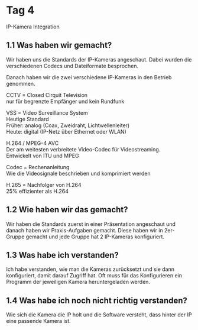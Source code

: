 # Tag 4

<tagbar>
    <p>IP-Kamera Integration</p>
</tagbar>

## 1.1 Was haben wir gemacht?

Wir haben uns die Standards der IP-Kameras angeschaut. Dabei wurden die verschiedenen Codecs und Dateiformate besprochen.

Danach haben wir die zwei verschiedene IP-Kameras in den Betrieb genommen.

CCTV = Closed Cirquit Television  
<i class="fa-solid fa-circle-info"></i> nur für begrenzte Empfänger und kein Rundfunk

VSS = Video Surveillance System  
<i class="fa-solid fa-circle-info"></i> Heutige Standard  
Früher: analog (Coax, Zweidraht, Lichtwellenleiter)  
Heute: digital (IP-Netz über Ethernet oder WLAN)

H.264 / MPEG-4 AVC  
<i class="fa-solid fa-circle-info"></i> Der am weitesten verbreitete Video-Codec für Videostreaming.  
Entwickelt von ITU und MPEG

Codec = Rechenanleitung  
<i class="fa-solid fa-circle-info"></i> Wie die Videosignale beschrieben und komprimiert werden

H.265 = Nachfolger von H.264  
<i class="fa-solid fa-circle-info"></i> 25% effizienter als H.264

## 1.2 Wie haben wir das gemacht?

Wir haben die Standards zuerst in einer Präsentation angeschaut und danach haben wir Praxis-Aufgaben gemacht. Diese haben wir in 2er-Gruppe gemacht und jede Gruppe hat 2 IP-Kameras konfiguriert.

## 1.3 Was habe ich verstanden?

Ich habe verstanden, wie man die Kameras zurücksetzt und sie dann konfiguriert, damit darauf Zugriff hat. Oft muss für das Konfigurieren ein Programm der jeweiligen Kamera heruntergeladen werden.

## 1.4 Was habe ich noch nicht richtig verstanden?

Wie sich die Kamera die IP holt und die Software versteht, dass hinter der IP eine passende Kamera ist.